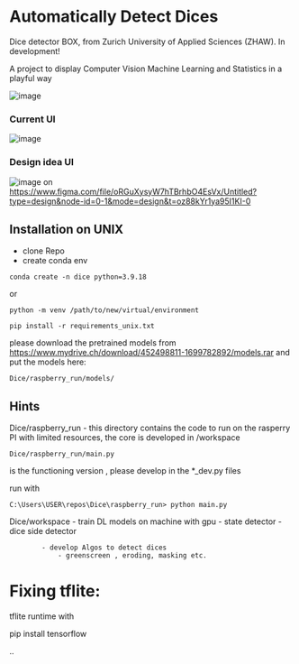 # Automatically Detect Dices 

 Dice detector BOX, from Zurich University of Applied Sciences (ZHAW).
 In development!

A project to display Computer Vision Machine Learning and Statistics in a playful way 




![image](https://github.com/buehlpa/Dice/assets/64488738/e378aca3-4990-48b4-9ac5-8c3d38c3fbe0)


### Current UI

![image](https://github.com/buehlpa/Dice/assets/64488738/fd4a8571-5fa6-4f02-b250-deed9eec609a)

### Design idea UI
![image](https://github.com/buehlpa/Dice/assets/64488738/2a4dc3b3-5686-4d68-9fb6-1d5ca8d5495a)
on https://www.figma.com/file/oRGuXysyW7hTBrhbO4EsVx/Untitled?type=design&node-id=0-1&mode=design&t=oz88kYr1ya95I1KI-0
## Installation on UNIX

- clone Repo
- create conda env 

```
conda create -n dice python=3.9.18
```
or
```
python -m venv /path/to/new/virtual/environment
```

```
pip install -r requirements_unix.txt
```


please download the pretrained models from https://www.mydrive.ch/download/452498811-1699782892/models.rar and put the models here:
```
Dice/raspberry_run/models/
```


## Hints
Dice/raspberry_run  - this directory contains the code to run on the rasperry PI with limited resources, the core is developed in /workspace 

```
Dice/raspberry_run/main.py 
```           
is the functioning version , please develop in the *_dev.py files

run with 
```
C:\Users\USER\repos\Dice\raspberry_run> python main.py
```     



Dice/workspace  - train DL models  on machine with gpu 
                - state detector
                - dice side detector 

            - develop Algos to detect dices 
                - greenscreen , eroding, masking etc. 
                
                
                
                
# Fixing tflite:

tflite runtime with

pip install tensorflow

..
